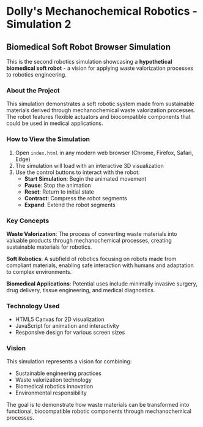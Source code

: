 # Dolly's Mechanochemical Robotics - Simulation 2

## Biomedical Soft Robot Browser Simulation

This is the second robotics simulation showcasing a **hypothetical biomedical soft robot** - a vision for applying waste valorization processes to robotics engineering.

### About the Project

This simulation demonstrates a soft robotic system made from sustainable materials derived through mechanochemical waste valorization processes. The robot features flexible actuators and biocompatible components that could be used in medical applications.

### How to View the Simulation

1. Open `index.html` in any modern web browser (Chrome, Firefox, Safari, Edge)
2. The simulation will load with an interactive 3D visualization
3. Use the control buttons to interact with the robot:
   - **Start Simulation**: Begin the animated movement
   - **Pause**: Stop the animation
   - **Reset**: Return to initial state
   - **Contract**: Compress the robot segments
   - **Expand**: Extend the robot segments

### Key Concepts

**Waste Valorization**: The process of converting waste materials into valuable products through mechanochemical processes, creating sustainable materials for robotics.

**Soft Robotics**: A subfield of robotics focusing on robots made from compliant materials, enabling safe interaction with humans and adaptation to complex environments.

**Biomedical Applications**: Potential uses include minimally invasive surgery, drug delivery, tissue engineering, and medical diagnostics.

### Technology Used

- HTML5 Canvas for 2D visualization
- JavaScript for animation and interactivity
- Responsive design for various screen sizes

### Vision

This simulation represents a vision for combining:
- Sustainable engineering practices
- Waste valorization technology
- Biomedical robotics innovation
- Environmental responsibility

The goal is to demonstrate how waste materials can be transformed into functional, biocompatible robotic components through mechanochemical processes.
